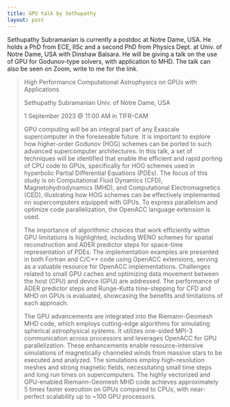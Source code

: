 ```yaml
---
title: GPU talk by Sethupathy
layout: post
---
```


Sethupathy Subramanian is currently a postdoc at Notre Dame, USA. He holds a PhD from ECE, IISc and a second PhD from Physics Dept. at Univ. of Notre Dame, USA with Dinshaw Balsara. He will be giving a talk on the use of GPU for Godunov-type solvers, with application to MHD. The talk can also be seen on Zoom, write to me for the link.

> High Performance Computational Astrophysics on GPUs with Applications
>
> Sethupathy Subramanian
> Univ. of Notre Dame, USA
>
> 1 September 2023 @ 11:00 AM in TIFR-CAM
>
> GPU computing will be an integral part of any Exascale supercomputer in the foreseeable future. It is important to explore how higher-order Godunov (HOG) schemes can be ported to such advanced supercomputer architectures. In this talk, a set of techniques will be identified that enable the efficient and rapid porting of CPU code to GPUs, specifically for HOG schemes used in hyperbolic Partial Differential Equations (PDEs). The focus of this study is on Computational Fluid Dynamics (CFD), Magnetohydrodynamics (MHD), and Computational Electromagnetics (CED), illustrating how HOG schemes can be effectively implemented on supercomputers equipped with GPUs. To express parallelism and optimize code parallelization, the OpenACC language extension is used.
>
> The importance of algorithmic choices that work efficiently within GPU limitations is highlighted, including WENO schemes for spatial reconstruction and ADER predictor steps for space-time representation of PDEs. The implementation examples are presented in both Fortran and C/C++ code using OpenACC extensions, serving as a valuable resource for OpenACC implementations. Challenges related to small GPU caches and optimizing data movement between the host (CPU) and device (GPU) are addressed. The performance of ADER predictor steps and Runge-Kutta time-stepping for CFD and MHD on GPUs is evaluated, showcasing the benefits and limitations of each approach. 
>
> The GPU advancements are integrated into the Riemann-Geomesh MHD code, which employs cutting-edge algorithms for simulating spherical astrophysical systems. It utilizes one-sided MPI-3 communication across processors and leverages OpenACC for GPU parallelization. These enhancements enable resource-intensive simulations of magnetically channeled winds from massive stars to be executed and analyzed. The simulations employ high-resolution meshes and strong magnetic fields, necessitating small time steps and long run times on supercomputers. The highly vectorized and GPU-enabled Riemann-Geomesh MHD code achieves approximately 5 times faster execution on GPUs compared to CPUs, with near-perfect scalability up to ~100 GPU processors.
